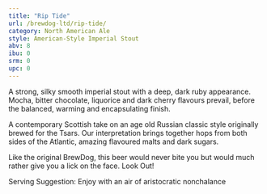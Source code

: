 ```yaml
---
title: "Rip Tide"
url: /brewdog-ltd/rip-tide/
category: North American Ale
style: American-Style Imperial Stout
abv: 8
ibu: 0
srm: 0
upc: 0
---
```

A strong, silky smooth imperial stout with a deep, dark ruby appearance. Mocha, bitter chocolate, liquorice and dark cherry flavours prevail, before the balanced, warming and encapsulating finish.

A contemporary Scottish take on an age old Russian classic style originally brewed for the Tsars. Our interpretation brings together hops from both sides of the Atlantic, amazing flavoured malts and dark sugars.

Like the original BrewDog, this beer would never bite you but would much rather give you a lick on the face. Look Out!

Serving Suggestion: Enjoy with an air of aristocratic nonchalance
